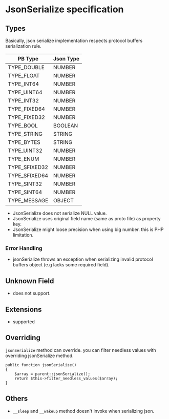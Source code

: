 # JsonSerialize specification

## Types

Basically, json serialize implementation respects protocol buffers serialization rule.

| PB Type     | Json Type |
|-------------|-----------|
|TYPE_DOUBLE  | NUMBER    |
|TYPE_FLOAT   | NUMBER    |
|TYPE_INT64   | NUMBER    |
|TYPE_UINT64  | NUMBER    |
|TYPE_INT32   | NUMBER    |
|TYPE_FIXED64 | NUMBER    |
|TYPE_FIXED32 | NUMBER    |
|TYPE_BOOL    | BOOLEAN   |
|TYPE_STRING  | STRING    |
|TYPE_BYTES   | STRING    |
|TYPE_UINT32  | NUMBER    |
|TYPE_ENUM    | NUMBER    |
|TYPE_SFIXED32| NUMBER    |
|TYPE_SFIXED64| NUMBER    |
|TYPE_SINT32  | NUMBER    |
|TYPE_SINT64  | NUMBER    |
|TYPE_MESSAGE | OBJECT    |

* JsonSerialize does not serialize NULL value.
* JsonSerialize uses original field name (same as proto file) as property key.
* JsonSerialize might loose precision when using big number. this is PHP limitation.

### Error Handling

* jsonSerialize throws an exception when serializing invalid protocol buffers object (e.g lacks some required field).

## Unknown Field

* does not support.

## Extensions

* supported

## Overriding

`jsonSerialize` method can override. you can filter needless values with overriding jsonSerialize method.

```
public function jsonSerialize()
{
    $array = parent::jsonSerialize();
    return $this->filter_needless_values($array);
}

```

## Others

* `__sleep` and `__wakeup` method doesn't invoke when serializing json.
